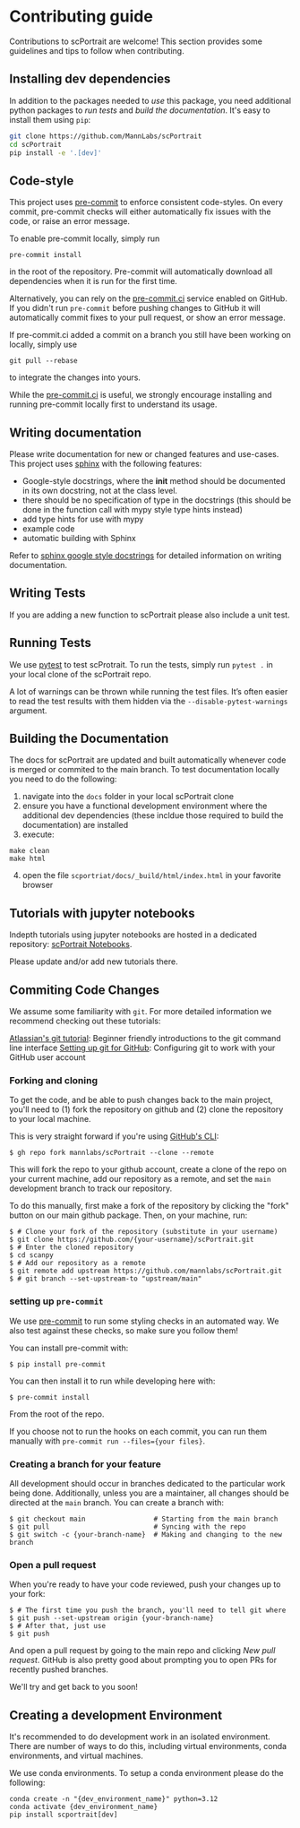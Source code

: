 # Contributing guide

Contributions to scPortrait are welcome! This section provides some guidelines and tips to follow when contributing.

## Installing dev dependencies

In addition to the packages needed to _use_ this package, you need additional python packages to _run tests_ and _build the documentation_. It's easy to install them using `pip`:

```bash
git clone https://github.com/MannLabs/scPortrait
cd scPortrait
pip install -e '.[dev]'
```

## Code-style

This project uses [pre-commit][] to enforce consistent code-styles. On every commit, pre-commit checks will either automatically fix issues with the code, or raise an error message.

To enable pre-commit locally, simply run

```console
pre-commit install
```

in the root of the repository. Pre-commit will automatically download all dependencies when it is run for the first time.

Alternatively, you can rely on the [pre-commit.ci][] service enabled on GitHub. If you didn't run `pre-commit` before pushing changes to GitHub it will automatically commit fixes to your pull request, or show an error message.

If pre-commit.ci added a commit on a branch you still have been working on locally, simply use

```console
git pull --rebase
```
to integrate the changes into yours.

While the [pre-commit.ci][] is useful, we strongly encourage installing and running pre-commit locally first to understand its usage.

## Writing documentation

Please write documentation for new or changed features and use-cases. This project uses [sphinx][] with the following features:

-   Google-style docstrings, where the __init__ method should be documented in its own docstring, not at the class level.
-   there should be no specification of type in the docstrings (this should be done in the function call with mypy style type hints instead)
-   add type hints for use with mypy
-   example code
-   automatic building with Sphinx

Refer to [sphinx google style docstrings][] for detailed information on writing documentation.

## Writing Tests

If you are adding a new function to scPortrait please also include a unit test.

## Running Tests

We use [pytest][] to test scProtrait. To run the tests, simply run `pytest .` in your local clone of the scPortrait repo.

A lot of warnings can be thrown while running the test files. It’s often easier to read the test results with them hidden via the `--disable-pytest-warnings`  argument.

## Building the Documentation

The docs for scPortrait are updated and built automatically whenever code is merged or commited to the main branch. To test documentation locally you need to do the following:

1. navigate into the `docs` folder in your local scPortrait clone
2. ensure you have a functional development environment where the additional dev dependencies (these incldue those required to build the documentation) are installed
3. execute:

```console
make clean
make html
```
4. open the file `scportriat/docs/_build/html/index.html` in your favorite browser

## Tutorials with jupyter notebooks

Indepth tutorials using jupyter notebooks are hosted in a dedicated repository: [scPortrait Notebooks](https://github.com/MannLabs/scPortrait-notebooks).

Please update and/or add new tutorials there.

## Commiting Code Changes

We assume some familiarity with `git`. For more detailed information we recommend checking out these tutorials:

[Atlassian's git tutorial][]: Beginner friendly introductions to the git command line interface
[Setting up git for GitHub][]: Configuring git to work with your GitHub user account

### Forking and cloning

To get the code, and be able to push changes back to the main project, you'll need to (1) fork the repository on github and (2) clone the repository to your local machine.

This is very straight forward if you're using [GitHub's CLI][]:

```console
$ gh repo fork mannlabs/scPortrait --clone --remote
```

This will fork the repo to your github account, create a clone of the repo on your current machine, add our repository as a remote, and set the `main` development branch to track our repository.

To do this manually, first make a fork of the repository by clicking the "fork" button on our main github package. Then, on your machine, run:

```console
$ # Clone your fork of the repository (substitute in your username)
$ git clone https://github.com/{your-username}/scPortrait.git
$ # Enter the cloned repository
$ cd scanpy
$ # Add our repository as a remote
$ git remote add upstream https://github.com/mannlabs/scPortrait.git
$ # git branch --set-upstream-to "upstream/main"
```

### setting up `pre-commit`

We use [pre-commit][] to run some styling checks in an automated way.
We also test against these checks, so make sure you follow them!

You can install pre-commit with:

```console
$ pip install pre-commit
```

You can then install it to run while developing here with:

```console
$ pre-commit install
```

From the root of the repo.

If you choose not to run the hooks on each commit, you can run them manually with `pre-commit run --files={your files}`.

### Creating a branch for your feature

All development should occur in branches dedicated to the particular work being done.
Additionally, unless you are a maintainer, all changes should be directed at the `main` branch.
You can create a branch with:

```console
$ git checkout main                 # Starting from the main branch
$ git pull                          # Syncing with the repo
$ git switch -c {your-branch-name}  # Making and changing to the new branch
```

### Open a pull request

When you're ready to have your code reviewed, push your changes up to your fork:

```console
$ # The first time you push the branch, you'll need to tell git where
$ git push --set-upstream origin {your-branch-name}
$ # After that, just use
$ git push
```

And open a pull request by going to the main repo and clicking *New pull request*.
GitHub is also pretty good about prompting you to open PRs for recently pushed branches.

We'll try and get back to you soon!

## Creating a development Environment

It's recommended to do development work in an isolated environment.
There are number of ways to do this, including virtual environments, conda environments, and virtual machines.

We use conda environments. To setup a conda environment please do the following:

```console
conda create -n "{dev_environment_name}" python=3.12
conda activate {dev_environment_name}
pip install scportrait[dev]
```

<!-- Links -->

[Atlassian's git tutorial]: https://www.atlassian.com/git/tutorials
[Setting up git for GitHub]: https://docs.github.com/en/free-pro-team@latest/github/getting-started-with-github/set-up-git
[pre-commit.ci]: https://pre-commit.ci/
[pre-commit]: https://pre-commit.com/
[GitHub's CLI]: https://cli.github.com
[sphinx]: https://www.sphinx-doc.org/en/master/
[sphinx autodoc typehints]: https://github.com/tox-dev/sphinx-autodoc-typehints
[sphinx google style docstrings]: https://sphinxcontrib-napoleon.readthedocs.io/en/latest/example_google.html
[scPortrait Notebooks]: (https://github.com/MannLabs/scPortrait-notebooks)
[pytest]: https://docs.pytest.org/en/stable/
